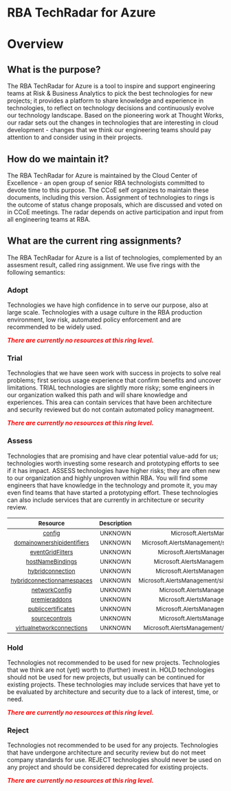 
RBA TechRadar for Azure
=======================

# Overview

## What is the purpose?


The RBA TechRadar for Azure is a tool to inspire and support engineering teams at Risk & Business Analytics to pick the best technologies for new projects; it provides a platform to share knowledge and experience in technologies, to reflect on technology decisions and continuously evolve our technology landscape.  Based on the pioneering work at Thought Works, our radar sets out the changes in technologies that are interesting in cloud development - changes that we think our engineering teams should pay attention to and consider using in their projects.
## How do we maintain it?


The RBA TechRadar for Azure is maintained by the Cloud Center of Excellence - an open group of senior RBA technologists committed to devote time to this purpose.  The CCoE self organizes to maintain these documents, including this version.  Assignment of technologies to rings is the outcome of status change proposals, which are discussed and voted on in CCoE meetings.  The radar depends on active participation and input from all engineering teams at RBA.
## What are the current ring assignments?


The RBA TechRadar for Azure is a list of technologies, complemented by an assesment result, called ring assignment.  We use five rings with the following semantics:
### Adopt


Technologies we have high confidence in to serve our purpose, also at large scale.  Technologies with a usage culture in the RBA production environment, low risk, automated policy enforcement and are recommended to be widely used.  
  
***<font color="red"> There are currently no resources at this ring level. </font>***
### Trial


Technologies that we have seen work with success in projects to solve real problems;  first serious usage experience that confirm benefits and uncover limitations.  TRIAL technologies are slightly more risky; some engineers in our organization walked this path and will share knowledge and experiences.  This area can contain services that have been architecture and security reviewed but do not contain automated policy managmeent.  
  
***<font color="red"> There are currently no resources at this ring level. </font>***
### Assess


Technologies that are promising and have clear potential value-add for us; technologies worth investing some research and prototyping efforts to see if it has impact.  ASSESS technologies have higher risks;  they are often new to our organization and highly unproven within RBA.  You will find some engineers that have knowledge in the technology and promote it, you may even find teams that have started a prototyping effort.  These technologies can also include services that are currently in architecture or security review.  

|<sub>Resource</sub>|<sub>Description</sub>|<sub>Path</sub>|<sub>Status</sub>|
| :---: | :---: | :---: | :---: |
|<sub>[config](https://github.com/openrba/python-azure-techradar/tree/master/Microsoft.AlertsManagement/sites/slots/config)</sub>|<sub>UNKNOWN</sub>|<sub>Microsoft.AlertsManagement/sites/slots/config</sub>|<sub>ASSESS</sub>|
|<sub>[domainownershipidentifiers](https://github.com/openrba/python-azure-techradar/tree/master/Microsoft.AlertsManagement/sites/slots/domainownershipidentifiers)</sub>|<sub>UNKNOWN</sub>|<sub>Microsoft.AlertsManagement/sites/slots/domainownershipidentifiers</sub>|<sub>ASSESS</sub>|
|<sub>[eventGridFilters](https://github.com/openrba/python-azure-techradar/tree/master/Microsoft.AlertsManagement/sites/slots/eventGridFilters)</sub>|<sub>UNKNOWN</sub>|<sub>Microsoft.AlertsManagement/sites/slots/eventGridFilters</sub>|<sub>ASSESS</sub>|
|<sub>[hostNameBindings](https://github.com/openrba/python-azure-techradar/tree/master/Microsoft.AlertsManagement/sites/slots/hostNameBindings)</sub>|<sub>UNKNOWN</sub>|<sub>Microsoft.AlertsManagement/sites/slots/hostNameBindings</sub>|<sub>ASSESS</sub>|
|<sub>[hybridconnection](https://github.com/openrba/python-azure-techradar/tree/master/Microsoft.AlertsManagement/sites/slots/hybridconnection)</sub>|<sub>UNKNOWN</sub>|<sub>Microsoft.AlertsManagement/sites/slots/hybridconnection</sub>|<sub>ASSESS</sub>|
|<sub>[hybridconnectionnamespaces](https://github.com/openrba/python-azure-techradar/tree/master/Microsoft.AlertsManagement/sites/slots/hybridconnectionnamespaces)</sub>|<sub>UNKNOWN</sub>|<sub>Microsoft.AlertsManagement/sites/slots/hybridconnectionnamespaces</sub>|<sub>ASSESS</sub>|
|<sub>[networkConfig](https://github.com/openrba/python-azure-techradar/tree/master/Microsoft.AlertsManagement/sites/slots/networkConfig)</sub>|<sub>UNKNOWN</sub>|<sub>Microsoft.AlertsManagement/sites/slots/networkConfig</sub>|<sub>ASSESS</sub>|
|<sub>[premieraddons](https://github.com/openrba/python-azure-techradar/tree/master/Microsoft.AlertsManagement/sites/slots/premieraddons)</sub>|<sub>UNKNOWN</sub>|<sub>Microsoft.AlertsManagement/sites/slots/premieraddons</sub>|<sub>ASSESS</sub>|
|<sub>[publiccertificates](https://github.com/openrba/python-azure-techradar/tree/master/Microsoft.AlertsManagement/sites/slots/publiccertificates)</sub>|<sub>UNKNOWN</sub>|<sub>Microsoft.AlertsManagement/sites/slots/publiccertificates</sub>|<sub>ASSESS</sub>|
|<sub>[sourcecontrols](https://github.com/openrba/python-azure-techradar/tree/master/Microsoft.AlertsManagement/sites/slots/sourcecontrols)</sub>|<sub>UNKNOWN</sub>|<sub>Microsoft.AlertsManagement/sites/slots/sourcecontrols</sub>|<sub>ASSESS</sub>|
|<sub>[virtualnetworkconnections](https://github.com/openrba/python-azure-techradar/tree/master/Microsoft.AlertsManagement/sites/slots/virtualnetworkconnections)</sub>|<sub>UNKNOWN</sub>|<sub>Microsoft.AlertsManagement/sites/slots/virtualnetworkconnections</sub>|<sub>ASSESS</sub>|

### Hold


Technologies not recommended to be used for new projects. Technologies that we think are not (yet) worth to (further) invest in.  HOLD technologies should not be used for new projects, but usually can be continued for existing projects.  These technologies may include services that have yet to be evaluated by architecture and security due to a lack of interest, time, or need.  
  
***<font color="red"> There are currently no resources at this ring level. </font>***
### Reject


Technologies not recommended to be used for any projects. Technologies that have undergone architecture and security review but do not meet company standards for use.  REJECT technologies should never be used on any project and should be considered deprecated for existing projects.  
  
***<font color="red"> There are currently no resources at this ring level. </font>***